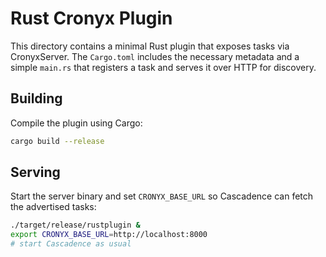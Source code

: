 # Rust Cronyx Plugin

This directory contains a minimal Rust plugin that exposes tasks via
CronyxServer. The `Cargo.toml` includes the necessary metadata and a simple
`main.rs` that registers a task and serves it over HTTP for discovery.

## Building

Compile the plugin using Cargo:

```bash
cargo build --release
```

## Serving

Start the server binary and set ``CRONYX_BASE_URL`` so Cascadence can fetch the
advertised tasks:

```bash
./target/release/rustplugin &
export CRONYX_BASE_URL=http://localhost:8000
# start Cascadence as usual
```
